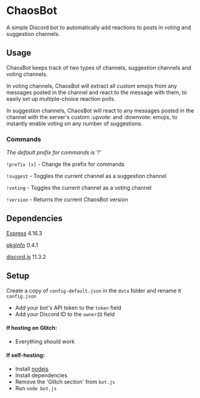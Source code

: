 # ChaosBot

A simple Discord bot to automatically add reactions to posts in voting and suggestion channels.

## Usage

ChaosBot keeps track of two types of channels, suggestion channels and voting channels.

In voting channels, ChaosBot will extract all *custom* emojis from any messages posted in the channel and react to the message with them, to easily set up multiple-choice reaction polls.


In suggestion channels, ChaosBot will react to any messages posted in the channel with the server's custom :upvote: and :downvote: emojis, to instantly enable voting on any number of suggestions.


### Commands
*The default prefix for commands is '!'*

`!prefix [x]` - Change the prefix for commands

`!suggest` - Toggles the current channel as a suggestion channel

`!voting` - Toggles the current channel as a voting channel

`!version` - Returns the current ChaosBot version

## Dependencies

[Express](https://expressjs.com/) 4.16.3

[pkginfo](https://www.npmjs.com/package/pkginfo) 0.4.1

[discord.js](https://discord.js.org/) 11.3.2


## Setup


Create a copy of `config-default.json` in the `data` folder and rename it `config.json`
- Add your bot's API token to the `token` field
- Add your Discord ID to the `ownerID` field


#### If hosting on Glitch:
- Everything should work


#### If self-hosting:
- Install [nodejs](https://nodejs.org)
- Install dependencies
- Remove the 'Glitch section' from `bot.js`
- Run `node bot.js`
